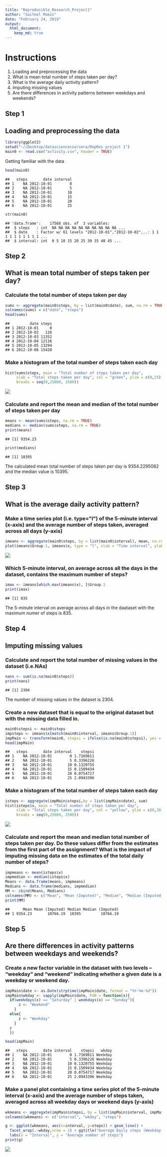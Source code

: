 ```yaml
---
title: "Reproducible_Research_Project1"
author: "Saifeel Momin"
date: "February 24, 2019"
output: 
  html_document:
    keep_md: true
--- 
```


# Instructions

1. Loading and preprocessing the data
2. What is mean total number of steps taken per day?
3. What is the average daily activity pattern?
4. Imputing missing values
5. Are there differences in activity patterns between weekdays and weekends?

## Step 1

## Loading and preprocessing the data

```r
library(ggplot2)
setwd("~//Desktop/datasciencecoursera/RepRes project 1")
main0 <- read.csv("activity.csv", header = TRUE)
```
Getting familiar with the data 

```r
head(main0)
```

```
##   steps       date interval
## 1    NA 2012-10-01        0
## 2    NA 2012-10-01        5
## 3    NA 2012-10-01       10
## 4    NA 2012-10-01       15
## 5    NA 2012-10-01       20
## 6    NA 2012-10-01       25
```

```r
str(main0)
```

```
## 'data.frame':	17568 obs. of  3 variables:
##  $ steps   : int  NA NA NA NA NA NA NA NA NA NA ...
##  $ date    : Factor w/ 61 levels "2012-10-01","2012-10-02",..: 1 1 1 1 1 1 1 1 1 1 ...
##  $ interval: int  0 5 10 15 20 25 30 35 40 45 ...
```

## Step 2

## What is mean total number of steps taken per day?

### Calculate the total number of steps taken per day

```r
sums <- aggregate(main0$steps, by = list(main0$date), sum, na.rm = TRUE)
colnames(sums) = c("date", "steps")
head(sums)
```

```
##         date steps
## 1 2012-10-01     0
## 2 2012-10-02   126
## 3 2012-10-03 11352
## 4 2012-10-04 12116
## 5 2012-10-05 13294
## 6 2012-10-06 15420
```

### Make a histogram of the total number of steps taken each day

```r
hist(sums$steps, main = "Total number of steps taken per day", 
     xlab = "Total steps taken per day", col = "green", ylim = c(0,25), 
     breaks = seq(0,25000, 2500))
```

![](PA1_template_files/figure-html/unnamed-chunk-4-1.png)<!-- -->

### Calculate and report the mean and median of the total number of steps taken per day


```r
means <- mean(sums$steps, na.rm = TRUE)
medians <- median(sums$steps, na.rm = TRUE)
print(means)
```

```
## [1] 9354.23
```

```r
print(medians)
```

```
## [1] 10395
```
The calculated mean total number of steps taken per day is 9354.2295082 and the median value is 10395.

## Step 3
## What is the average daily activity pattern?
### Make a time series plot (i.e. type="l") of the 5-minute interval (x-axis) and the average number of steps taken, averaged across all days (y-axis)

```r
imeans <- aggregate(main0$steps, by = list(main0$interval), mean, na.rm = TRUE)
plot(imeans$Group.1, imeans$x, type = "l", xlab = "Time interval", ylab ="Mean steps during interval")
```

![](PA1_template_files/figure-html/unnamed-chunk-6-1.png)<!-- -->

### Which 5-minute interval, on average across all the days in the dataset, contains the maximum number of steps?

```r
imax <- imeans[which.max(imeans$x), ]$Group.1
print(imax)
```

```
## [1] 835
```
The 5-minute interval on average across all days in the daataset with the maximum numer of steps is 835.

## Step 4 

## Imputing missing values

### Calculate and report the total number of missing values in the dataset (i.e.NAs)


```r
nans <- sum(is.na(main0$steps))
print(nans)
```

```
## [1] 2304
```

The number of missing values in the dataset is 2304.

### Create a new dataset that is equal to the original dataset but with the missing data filled in.


```r
main0$stepsi <- main0$steps
impsteps <- imeans$x[match(main0$interval, imeans$Group.1)]
impMain <- transform(main0, stepsi = ifelse(is.na(main0$stepsi), yes = impsteps, no = main0$stepsi))
head(impMain)
```

```
##   steps       date interval    stepsi
## 1    NA 2012-10-01        0 1.7169811
## 2    NA 2012-10-01        5 0.3396226
## 3    NA 2012-10-01       10 0.1320755
## 4    NA 2012-10-01       15 0.1509434
## 5    NA 2012-10-01       20 0.0754717
## 6    NA 2012-10-01       25 2.0943396
```

### Make a histogram of the total number of steps taken each day 


```r
isteps <- aggregate(impMain$stepsi,by = list(impMain$date), sum)
hist(isteps$x, main = "Total number of steps taken per day", 
     xlab = "Total steps taken per day", col = "yellow", ylim = c(0,30), xlim = c(0,25000), 
     breaks = seq(0,25000, 2500))
```

![](PA1_template_files/figure-html/unnamed-chunk-10-1.png)<!-- -->

### Calculate and report the mean and median total number of steps taken per day. Do these values differ from the estimates from the first part of the assignment? What is the impact of imputing missing data on the estimates of the total daily number of steps?


```r
impmeans <- mean(isteps$x)
impmedian <- median(isteps$x)
Means <- data.frame(means, impmeans)
Medians <- data.frame(medians, impmedian)
MM <- cbind(Means, Medians)
colnames(MM) <- c("Mean", "Mean (Imputed)", "Median", "Median (Imputed)")
print(MM)
```

```
##      Mean Mean (Imputed) Median Median (Imputed)
## 1 9354.23       10766.19  10395         10766.19
```


## Step 5 

## Are there differences in activity patterns between weekdays and weekends?

### Create a new factor variable in the dataset with two levels – “weekday” and “weekend” indicating whether a given date is a weekday or weekend day.

```r
impMain$date <- as.Date(strptime(impMain$date, format = "%Y-%m-%d"))
impMain$wkday <- sapply(impMain$date, FUN = function(x){
  if(weekdays(x) == "Saturday" | weekdays(x) == "Sunday"){
      z <- "Weekend"
    }
  else{
      z <- "Weekday"
    }
  z
  })

head(impMain)
```

```
##   steps       date interval    stepsi   wkday
## 1    NA 2012-10-01        0 1.7169811 Weekday
## 2    NA 2012-10-01        5 0.3396226 Weekday
## 3    NA 2012-10-01       10 0.1320755 Weekday
## 4    NA 2012-10-01       15 0.1509434 Weekday
## 5    NA 2012-10-01       20 0.0754717 Weekday
## 6    NA 2012-10-01       25 2.0943396 Weekday
```
 
### Make a panel plot containing a time series plot of the 5-minute interval (x-axis) and the average number of steps taken, averaged across all weekday days or weekend days (y-axis)


```r
wkmeans <- aggregate(impMain$stepsi, by = list(impMain$interval, impMain$wkday), mean)
colnames(wkmeans) <- c("interval", "wkday", "steps")

g <- ggplot(wkmeans, aes(x=interval, y=steps)) + geom_line() + 
  facet_wrap(.~wkday,nrow = 2) + ggtitle("Average Daily steps (Weekday vs Weekend)") +
  labs(x = "Interval", y = "Average number of steps")
print(g) 
```

![](PA1_template_files/figure-html/unnamed-chunk-13-1.png)<!-- -->


